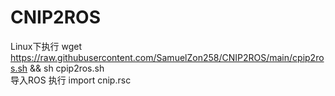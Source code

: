 # CNIP2ROS
Linux下执行
wget https://raw.githubusercontent.com/SamuelZon258/CNIP2ROS/main/cpip2ros.sh && sh cpip2ros.sh   
导入ROS 执行 import cnip.rsc   
